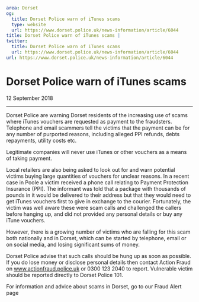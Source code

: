 ```yaml
area: Dorset
og:
  title: Dorset Police warn of iTunes scams
  type: website
  url: https://www.dorset.police.uk/news-information/article/6044
title: Dorset Police warn of iTunes scams |
twitter:
  title: Dorset Police warn of iTunes scams
  url: https://www.dorset.police.uk/news-information/article/6044
url: https://www.dorset.police.uk/news-information/article/6044
```

# Dorset Police warn of iTunes scams

12 September 2018

* * *

Dorset Police are warning Dorset residents of the increasing use of scams where iTunes vouchers are requested as payment to the fraudsters.
Telephone and email scammers tell the victims that the payment can be for any number of purported reasons, including alleged PPI refunds, debts repayments, utility costs etc.

Legitimate companies will never use iTunes or other vouchers as a means of taking payment.

Local retailers are also being asked to look out for and warn potential victims buying large quantities of vouchers for unclear reasons.
In a recent case in Poole a victim received a phone call relating to Payment Protection Insurance (PPI). The informant was told that a package with thousands of pounds in it would be delivered to their address but that they would need to get iTunes vouchers first to give in exchange to the courier. Fortunately, the victim was well aware these were scam calls and challenged the callers before hanging up, and did not provided any personal details or buy any iTune vouchers.

However, there is a growing number of victims who are falling for this scam both nationally and in Dorset, which can be started by telephone, email or on social media, and losing significant sums of money.

Dorset Police advise that such calls should be hung up as soon as possible. If you do lose money or disclose personal details then contact Action Fraud on www.actionfraud.police.uk or 0300 123 2040 to report. Vulnerable victim should be reported directly to Dorset Police 101.

For information and advice about scams in Dorset, go to our Fraud Alert page
